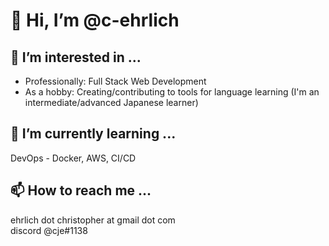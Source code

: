 # 👋 Hi, I’m @c-ehrlich
## 👀 I’m interested in ...
* Professionally: Full Stack Web Development
* As a hobby: Creating/contributing to tools for language learning (I'm an intermediate/advanced Japanese learner) 
## 🌱 I’m currently learning ...
DevOps - Docker, AWS, CI/CD
## 📫 How to reach me ...
ehrlich dot christopher at gmail dot com  
discord @cje#1138
